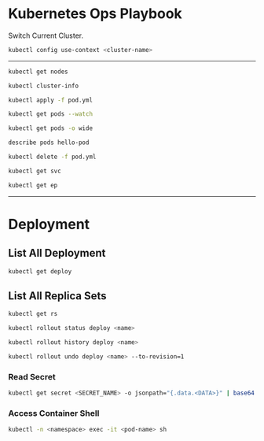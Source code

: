 # Kubernetes Ops Playbook

Switch Current Cluster.
```bash
kubectl config use-context <cluster-name>
```
---
```bash
kubectl get nodes
```

```bash
kubectl cluster-info
```

```bash
kubectl apply -f pod.yml
```

```bash
kubectl get pods --watch
```

```bash
kubectl get pods -o wide
```

```bash
describe pods hello-pod
```

```bash
kubectl delete -f pod.yml
```





```bash
kubectl get svc
```

```bash
kubectl get ep
```
---
# Deployment 
## List All Deployment 
```bash
kubectl get deploy
```
## List All Replica Sets
```bash
kubectl get rs
```

```bash
kubectl rollout status deploy <name>
```

```bash
kubectl rollout history deploy <name>
```

```bash
kubectl rollout undo deploy <name> --to-revision=1
```
### Read Secret

```bash
kubectl get secret <SECRET_NAME> -o jsonpath="{.data.<DATA>}" | base64 --decode
```

### Access Container Shell
```bash
kubectl -n <namespace> exec -it <pod-name> sh
```
